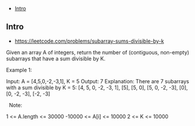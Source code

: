 - [Intro](#intro)

## Intro

- https://leetcode.com/problems/subarray-sums-divisible-by-k

Given an array A of integers, return the number of (contiguous, non-empty) subarrays that have a sum divisible by K.
 

Example 1:

Input: A = [4,5,0,-2,-3,1], K = 5
Output: 7
Explanation: There are 7 subarrays with a sum divisible by K = 5:
[4, 5, 0, -2, -3, 1], [5], [5, 0], [5, 0, -2, -3], [0], [0, -2, -3], [-2, -3]

 
Note:

1 <= A.length <= 30000
-10000 <= A[i] <= 10000
2 <= K <= 10000

